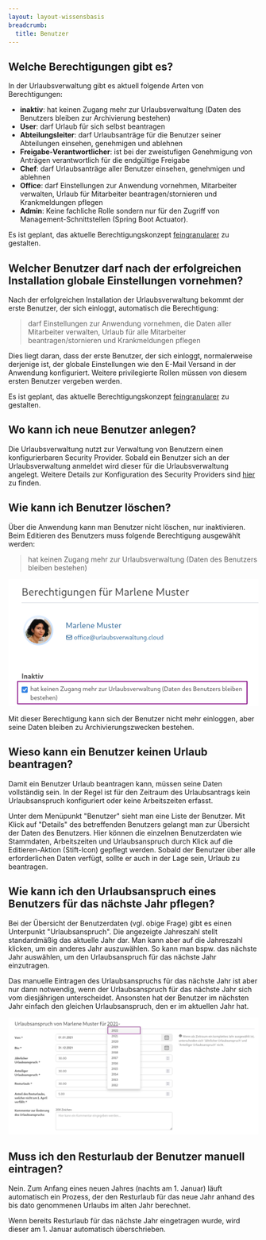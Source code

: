 ```yaml
---
layout: layout-wissensbasis
breadcrumb:
  title: Benutzer
---
```


## Welche Berechtigungen gibt es?

In der Urlaubsverwaltung gibt es aktuell folgende Arten von Berechtigungen:

* **inaktiv**: hat keinen Zugang mehr zur Urlaubsverwaltung (Daten des Benutzers bleiben zur Archivierung bestehen)
* **User**: darf Urlaub für sich selbst beantragen
* **Abteilungsleiter**: darf Urlaubsanträge für die Benutzer seiner Abteilungen einsehen, genehmigen und ablehnen
* **Freigabe-Verantwortlicher**: ist bei der zweistufigen Genehmigung von Anträgen verantwortlich für die endgültige Freigabe
* **Chef**: darf Urlaubsanträge aller Benutzer einsehen, genehmigen und ablehnen
* **Office**: darf Einstellungen zur Anwendung vornehmen, Mitarbeiter verwalten, Urlaub für Mitarbeiter beantragen/stornieren und Krankmeldungen pflegen
* **Admin**: Keine fachliche Rolle sondern nur für den Zugriff von Management-Schnittstellen (Spring Boot Actuator).

Es ist geplant, das aktuelle Berechtigungskonzept [feingranularer](https://github.com/synyx/urlaubsverwaltung/issues/467) zu gestalten.

## Welcher Benutzer darf nach der erfolgreichen Installation globale Einstellungen vornehmen?

Nach der erfolgreichen Installation der Urlaubsverwaltung bekommt der erste Benutzer, der sich einloggt, automatisch die Berechtigung:
> darf Einstellungen zur Anwendung vornehmen, die Daten aller Mitarbeiter verwalten, Urlaub für alle Mitarbeiter beantragen/stornieren und Krankmeldungen pflegen

Dies liegt daran, dass der erste Benutzer, der sich einloggt, normalerweise derjenige ist, der globale Einstellungen wie den E-Mail Versand in der Anwendung konfiguriert. Weitere privilegierte Rollen müssen von diesem ersten Benutzer vergeben werden.

Es ist geplant, das aktuelle Berechtigungskonzept [feingranularer](https://github.com/synyx/urlaubsverwaltung/issues/467) zu gestalten.

## Wo kann ich neue Benutzer anlegen?

Die Urlaubsverwaltung nutzt zur Verwaltung von Benutzern einen konfigurierbaren Security Provider. Sobald ein Benutzer sich an der Urlaubsverwaltung anmeldet wird dieser für die Urlaubsverwaltung angelegt. Weitere Details zur Konfiguration des Security Providers sind [hier](https://github.com/synyx/urlaubsverwaltung#security-provider-konfigurieren) zu finden.

## Wie kann ich Benutzer löschen?

Über die Anwendung kann man Benutzer nicht löschen, nur inaktivieren.
Beim Editieren des Benutzers muss folgende Berechtigung ausgewählt werden:
> hat keinen Zugang mehr zur Urlaubsverwaltung (Daten des Benutzers bleiben bestehen)

![Inaktivieren eines Benutzers](benutzer-inaktiv.png)

Mit dieser Berechtigung kann sich der Benutzer nicht mehr einloggen, aber seine Daten bleiben zu Archivierungszwecken bestehen.

## Wieso kann ein Benutzer keinen Urlaub beantragen?

Damit ein Benutzer Urlaub beantragen kann, müssen seine Daten vollständig sein.
In der Regel ist für den Zeitraum des Urlaubsantrags kein Urlaubsanspruch konfiguriert oder keine Arbeitszeiten erfasst.

Unter dem Menüpunkt "Benutzer" sieht man eine Liste der Benutzer.
Mit Klick auf "Details" des betreffenden Benutzers gelangt man zur Übersicht der Daten des Benutzers. Hier können die einzelnen Benutzerdaten wie Stammdaten,
Arbeitszeiten und Urlaubsanspruch durch Klick auf die Editieren-Aktion (Stift-Icon) gepflegt werden. Sobald der Benutzer über alle erforderlichen Daten
verfügt, sollte er auch in der Lage sein, Urlaub zu beantragen.

## Wie kann ich den Urlaubsanspruch eines Benutzers für das nächste Jahr pflegen?

Bei der Übersicht der Benutzerdaten (vgl. obige Frage) gibt es einen Unterpunkt
"Urlaubsanspruch". Die angezeigte Jahreszahl stellt standardmäßig das aktuelle
Jahr dar. Man kann aber auf die Jahreszahl klicken, um ein anderes Jahr
auszuwählen. So kann man bspw. das nächste Jahr auswählen, um den
Urlaubsanspruch für das nächste Jahr einzutragen.

Das manuelle Eintragen des Urlaubsanspruchs für das nächste Jahr ist aber nur
dann notwendig, wenn der Urlaubsanspruch für das nächste Jahr sich vom
diesjährigen unterscheidet. Ansonsten hat der Benutzer im nächsten Jahr einfach
den gleichen Urlaubsanspruch, den er im aktuellen Jahr hat.

![Urlaubsanspruch bearbeiten](holiday_next_year.png)

## Muss ich den Resturlaub der Benutzer manuell eintragen?

Nein. Zum Anfang eines neuen Jahres (nachts am 1. Januar) läuft automatisch ein
Prozess, der den Resturlaub für das neue Jahr anhand des bis dato genommenen
Urlaubs im alten Jahr berechnet.

Wenn bereits Resturlaub für das nächste Jahr eingetragen wurde, wird dieser
am 1. Januar automatisch überschrieben.
